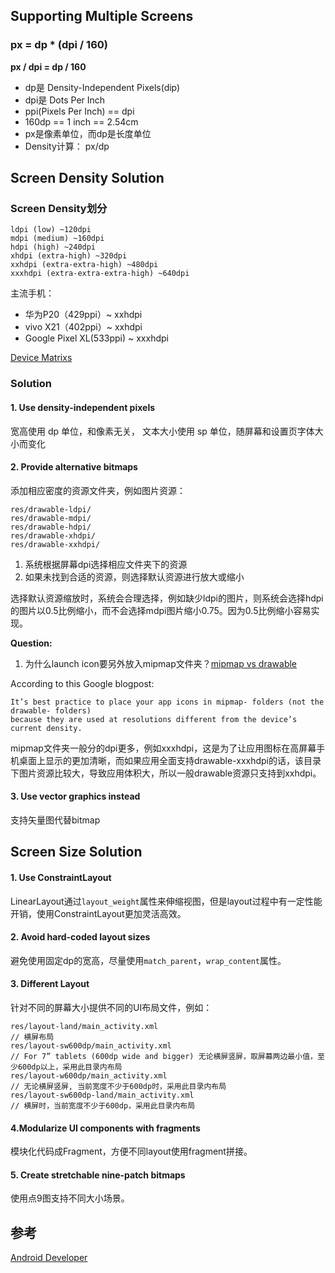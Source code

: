 ## Supporting Multiple Screens ##

### px = dp * (dpi / 160) ###
**px / dpi = dp / 160**

* dp是 Density-Independent Pixels(dip)
* dpi是 Dots Per Inch
* ppi(Pixels Per Inch) == dpi
* 160dp == 1 inch == 2.54cm
* px是像素单位，而dp是长度单位
* Density计算： px/dp

## Screen Density Solution ##

### Screen Density划分 ###

	ldpi (low) ~120dpi
	mdpi (medium) ~160dpi
	hdpi (high) ~240dpi
	xhdpi (extra-high) ~320dpi
	xxhdpi (extra-extra-high) ~480dpi
	xxxhdpi (extra-extra-extra-high) ~640dpi

主流手机：

* 华为P20（429ppi）~ xxhdpi
* vivo X21（402ppi）~ xxhdpi
* Google Pixel XL(533ppi) ~ xxxhdpi

[Device Matrixs](https://material.io/tools/devices/)

### Solution ###

#### 1. Use density-independent pixels ####
宽高使用 dp 单位，和像素无关， 文本大小使用 sp 单位，随屏幕和设置页字体大小而变化

#### 2. Provide alternative bitmaps ####
添加相应密度的资源文件夹，例如图片资源：

	res/drawable-ldpi/
	res/drawable-mdpi/
	res/drawable-hdpi/
	res/drawable-xhdpi/
	res/drawable-xxhdpi/
	
1. 系统根据屏幕dpi选择相应文件夹下的资源
2. 如果未找到合适的资源，则选择默认资源进行放大或缩小

选择默认资源缩放时，系统会合理选择，例如缺少ldpi的图片，则系统会选择hdpi的图片以0.5比例缩小，而不会选择mdpi图片缩小0.75。因为0.5比例缩小容易实现。

**Question:**

1. 为什么launch icon要另外放入mipmap文件夹？[mipmap vs drawable](http://stackoverflow.com/questions/28065267/mipmap-vs-drawable-folders)

According to this Google blogpost:

	It’s best practice to place your app icons in mipmap- folders (not the drawable- folders) 
	because they are used at resolutions different from the device’s current density.

mipmap文件夹一般分的dpi更多，例如xxxhdpi，这是为了让应用图标在高屏幕手机桌面上显示的更加清晰，而如果应用全面支持drawable-xxxhdpi的话，该目录下图片资源比较大，导致应用体积大，所以一般drawable资源只支持到xxhdpi。

#### 3. Use vector graphics instead ####
支持矢量图代替bitmap

## Screen Size Solution ##

#### 1. Use ConstraintLayout ####
LinearLayout通过`layout_weight`属性来伸缩视图，但是layout过程中有一定性能开销，使用ConstraintLayout更加灵活高效。

#### 2. Avoid hard-coded layout sizes ####
避免使用固定dp的宽高，尽量使用`match_parent`，`wrap_content`属性。

#### 3. Different Layout ####
针对不同的屏幕大小提供不同的UI布局文件，例如：

	res/layout-land/main_activity.xml           
	// 横屏布局
	res/layout-sw600dp/main_activity.xml  
	// For 7” tablets (600dp wide and bigger) 无论横屏竖屏，取屏幕两边最小值，至少600dp以上，采用此目录内布局
	res/layout-w600dp/main_activity.xml  
	// 无论横屏竖屏, 当前宽度不少于600dp时，采用此目录内布局
	res/layout-sw600dp-land/main_activity.xml
	// 横屏时，当前宽度不少于600dp，采用此目录内布局

#### 4.Modularize UI components with fragments ####
模块化代码成Fragment，方便不同layout使用fragment拼接。

#### 5. Create stretchable nine-patch bitmaps ####
使用点9图支持不同大小场景。

#### 
## 参考 ##
[Android Developer](http://developer.android.com/guide/practices/screens_support.html)